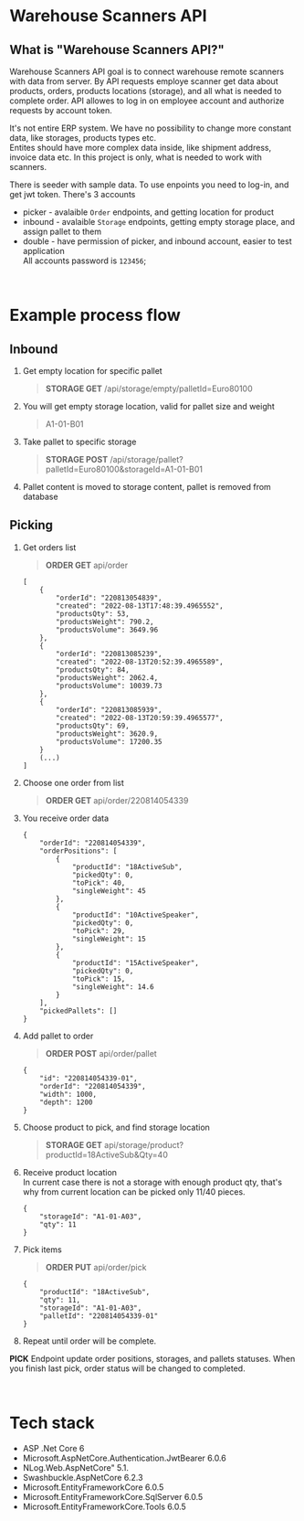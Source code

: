 # Warehouse Scanners API

## What is "Warehouse Scanners API?"
Warehouse Scanners API goal is to connect warehouse remote scanners with data from server. By API requests employe scanner get data about products, orders, products locations (storage), and all what is needed to complete order. API allowes to log in on employee account and authorize requests by account token. <br/> 

It's not entire ERP system. We have no possibility to change more constant data, like storages, products types etc.   
Entites should have more complex data inside, like shipment address, invoice data etc. In this project is only, what is needed to work with scanners. 

There is seeder with sample data. To use enpoints you need to log-in, and get jwt token. There's 3 accounts
- picker - avalaible `Order` endpoints, and getting location for product
- inbound - avalaible `Storage` endpoints, getting empty storage place, and assign pallet to them
- double - have permission of picker, and inbound account, easier to test application <br/>
All accounts password is `123456`;

<br/>

# Example process flow

## Inbound
1. Get empty location for specific pallet

    > **STORAGE GET** /api/storage/empty/palletId=Euro80100

2. You will get empty storage location, valid for pallet size and weight

    > A1-01-B01

3. Take pallet to specific storage
    > **STORAGE POST** /api/storage/pallet?palletId=Euro80100&storageId=A1-01-B01

4. Pallet content is moved to storage content, pallet is removed from database

## Picking
1. Get orders list
    > **ORDER GET** api/order
    ```
    [
        {
            "orderId": "220813054839",
            "created": "2022-08-13T17:48:39.4965552",
            "productsQty": 53,
            "productsWeight": 790.2,
            "productsVolume": 3649.96
        },
        {
            "orderId": "220813085239",
            "created": "2022-08-13T20:52:39.4965589",
            "productsQty": 84,
            "productsWeight": 2062.4,
            "productsVolume": 10039.73
        },
        {
            "orderId": "220813085939",
            "created": "2022-08-13T20:59:39.4965577",
            "productsQty": 69,
            "productsWeight": 3620.9,
            "productsVolume": 17200.35
        }
        (...)
    ]
    ```

2. Choose one order from list
    > **ORDER GET** api/order/220814054339

3. You receive order data
    ```
    {
        "orderId": "220814054339",
        "orderPositions": [
            {
                "productId": "18ActiveSub",
                "pickedQty": 0,
                "toPick": 40,
                "singleWeight": 45
            },
            {
                "productId": "10ActiveSpeaker",
                "pickedQty": 0,
                "toPick": 29,
                "singleWeight": 15
            },
            {
                "productId": "15ActiveSpeaker",
                "pickedQty": 0,
                "toPick": 15,
                "singleWeight": 14.6
            }
        ],
        "pickedPallets": []
    }
    ```

4. Add pallet to order
    > **ORDER POST** api/order/pallet
    ```
    {
        "id": "220814054339-01",
        "orderId": "220814054339",
        "width": 1000,
        "depth": 1200
    }
    ```

5. Choose product to pick, and find storage location
    > **STORAGE GET** api/storage/product?productId=18ActiveSub&Qty=40

6. Receive product location  
In current case there is not a storage with enough product qty, that's why from current location can be picked only 11/40 pieces. 
    ```
    {
        "storageId": "A1-01-A03",
        "qty": 11
    }   
    ```

7. Pick items 
    > **ORDER PUT** api/order/pick
    ```
    {
        "productId": "18ActiveSub",
        "qty": 11,
        "storageId": "A1-01-A03",
        "palletId": "220814054339-01"
    }
    ```

8. Repeat until order will be complete.

**PICK** Endpoint update order positions, storages, and pallets statuses. When you finish last pick, order status will be changed to completed.

<br/>

# Tech stack

- ASP .Net Core 6
- Microsoft.AspNetCore.Authentication.JwtBearer 6.0.6
- NLog.Web.AspNetCore" 5.1.
- Swashbuckle.AspNetCore 6.2.3 
- Microsoft.EntityFrameworkCore 6.0.5 
- Microsoft.EntityFrameworkCore.SqlServer 6.0.5
- Microsoft.EntityFrameworkCore.Tools 6.0.5
